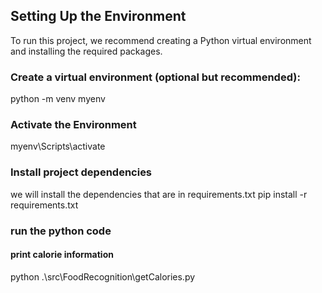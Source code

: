 ## Setting Up the Environment
To run this project, we recommend creating a Python virtual environment and installing the required packages.

### Create a virtual environment (optional but recommended):
   python -m venv myenv

###  Activate the Environment 
myenv\Scripts\activate

###  Install project dependencies 
we will install the dependencies that are in requirements.txt
pip install -r requirements.txt

###  run the python code 
#### print calorie information
python .\src\FoodRecognition\getCalories.py

